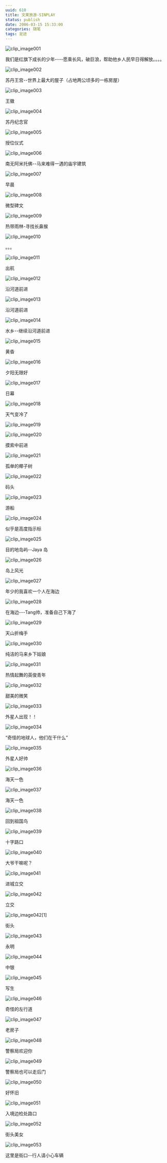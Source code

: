```yaml
---
uuid: 610
title: 文莱旅游-SINPLAY
status: publish
date: 2006-03-15 15:33:00
categories: 随笔
tags: 足迹
---
```

![clip_image001](https://skywind3000.github.io/images/blog/wp-content/2011/04/clip_image001_thumb2.jpg)

我们是红旗下成长的少年----愿乘长风，破巨浪，帮助他乡人民早日得解放。。。。

![clip_image002](https://skywind3000.github.io/images/blog/wp-content/2011/04/clip_image002_thumb2.jpg)

苏丹王宫--世界上最大的屋子（占地两公顷多的一栋房屋）

![clip_image003](https://skywind3000.github.io/images/blog/wp-content/2011/04/clip_image003_thumb2.jpg)

王徽

![clip_image004](https://skywind3000.github.io/images/blog/wp-content/2011/04/clip_image004_thumb2.jpg)

苏丹纪念官

<!--more-->

![clip_image005](https://skywind3000.github.io/images/blog/wp-content/2011/04/clip_image005_thumb2.jpg)

授位仪式

![clip_image006](https://skywind3000.github.io/images/blog/wp-content/2011/04/clip_image006_thumb1.jpg)

南无阿米托佛--马来难得一遇的庙宇建筑

![clip_image007](https://skywind3000.github.io/images/blog/wp-content/2011/04/clip_image007_thumb1.jpg)

早晨

![clip_image008](https://skywind3000.github.io/images/blog/wp-content/2011/04/clip_image008_thumb1.jpg)

微型碑文

![clip_image009](https://skywind3000.github.io/images/blog/wp-content/2011/04/clip_image009_thumb1.jpg)

热带雨林-寻找长鼻猴

![clip_image010](https://skywind3000.github.io/images/blog/wp-content/2011/04/clip_image010_thumb1.jpg)

。。。

![clip_image011](https://skywind3000.github.io/images/blog/wp-content/2011/04/clip_image011_thumb1.jpg)

出航

![clip_image012](https://skywind3000.github.io/images/blog/wp-content/2011/04/clip_image012_thumb1.jpg)

沿河道前进

![clip_image013](https://skywind3000.github.io/images/blog/wp-content/2011/04/clip_image013_thumb.jpg)

沿河道前进

![clip_image014](https://skywind3000.github.io/images/blog/wp-content/2011/04/clip_image014_thumb.jpg)

水乡--继续沿河道前进

![clip_image015](https://skywind3000.github.io/images/blog/wp-content/2011/04/clip_image015_thumb.jpg)

黄昏

![clip_image016](https://skywind3000.github.io/images/blog/wp-content/2011/04/clip_image016_thumb.jpg)

夕阳无限好

![clip_image017](https://skywind3000.github.io/images/blog/wp-content/2011/04/clip_image017_thumb.jpg)

日幕

![clip_image018](https://skywind3000.github.io/images/blog/wp-content/2011/04/clip_image018_thumb.jpg)

天气变冷了

![clip_image019](https://skywind3000.github.io/images/blog/wp-content/2011/04/clip_image019_thumb.jpg)

![clip_image020](https://skywind3000.github.io/images/blog/wp-content/2011/04/clip_image020_thumb.jpg)

摸索中前进

![clip_image021](https://skywind3000.github.io/images/blog/wp-content/2011/04/clip_image021_thumb.jpg)

孤单的椰子树

![clip_image022](https://skywind3000.github.io/images/blog/wp-content/2011/04/clip_image022_thumb.jpg)

码头

![clip_image023](https://skywind3000.github.io/images/blog/wp-content/2011/04/clip_image023_thumb.jpg)

游船

![clip_image024](https://skywind3000.github.io/images/blog/wp-content/2011/04/clip_image024_thumb.jpg)

似乎是高度指示标

![clip_image025](https://skywind3000.github.io/images/blog/wp-content/2011/04/clip_image025_thumb.jpg)

目的地岛屿--Jaya 岛

![clip_image026](https://skywind3000.github.io/images/blog/wp-content/2011/04/clip_image026_thumb.jpg)

岛上风光

![clip_image027](https://skywind3000.github.io/images/blog/wp-content/2011/04/clip_image027_thumb.jpg)

年少的我喜欢一个人在海边

![clip_image028](https://skywind3000.github.io/images/blog/wp-content/2011/04/clip_image028_thumb.jpg)

在海边---Tang帅，准备自己下海了

![clip_image029](https://skywind3000.github.io/images/blog/wp-content/2011/04/clip_image029_thumb.jpg)

天山折梅手

![clip_image030](https://skywind3000.github.io/images/blog/wp-content/2011/04/clip_image030_thumb.jpg)

纯洁的马来乡下姑娘

![clip_image031](https://skywind3000.github.io/images/blog/wp-content/2011/04/clip_image031_thumb.jpg)

热情起舞的英俊青年

![clip_image032](https://skywind3000.github.io/images/blog/wp-content/2011/04/clip_image032_thumb.jpg)

甜美的微笑

![clip_image033](https://skywind3000.github.io/images/blog/wp-content/2011/04/clip_image033_thumb.jpg)

外星人出现！！

![clip_image034](https://skywind3000.github.io/images/blog/wp-content/2011/04/clip_image034_thumb.jpg)

“奇怪的地球人，他们在干什么”

![clip_image035](https://skywind3000.github.io/images/blog/wp-content/2011/04/clip_image035_thumb.jpg)

外星人好帅

![clip_image036](https://skywind3000.github.io/images/blog/wp-content/2011/04/clip_image036_thumb.jpg)

海天一色

![clip_image037](https://skywind3000.github.io/images/blog/wp-content/2011/04/clip_image037_thumb.jpg)

海天一色

![clip_image038](https://skywind3000.github.io/images/blog/wp-content/2011/04/clip_image038_thumb.jpg)

回到祖国鸟

![clip_image039](https://skywind3000.github.io/images/blog/wp-content/2011/04/clip_image039_thumb.jpg)

十字路口

![clip_image040](https://skywind3000.github.io/images/blog/wp-content/2011/04/clip_image040_thumb.jpg)

大爷干嘛呢？

![clip_image041](https://skywind3000.github.io/images/blog/wp-content/2011/04/clip_image041_thumb.jpg)

进城立交

![clip_image042](https://skywind3000.github.io/images/blog/wp-content/2011/04/clip_image042_thumb.jpg)

立交

![clip_image042\[1\]](https://skywind3000.github.io/images/blog/wp-content/2011/04/clip_image0421_thumb.jpg)

街头

![clip_image043](https://skywind3000.github.io/images/blog/wp-content/2011/04/clip_image043_thumb.jpg)

永明

![clip_image044](https://skywind3000.github.io/images/blog/wp-content/2011/04/clip_image044_thumb.jpg)

中银

![clip_image045](https://skywind3000.github.io/images/blog/wp-content/2011/04/clip_image045_thumb.jpg)

写生

![clip_image046](https://skywind3000.github.io/images/blog/wp-content/2011/04/clip_image046_thumb.jpg)

奇怪的左行道

![clip_image047](https://skywind3000.github.io/images/blog/wp-content/2011/04/clip_image047_thumb.jpg)

老房子

![clip_image048](https://skywind3000.github.io/images/blog/wp-content/2011/04/clip_image048_thumb.jpg)

警察局欢迎你

![clip_image049](https://skywind3000.github.io/images/blog/wp-content/2011/04/clip_image049_thumb.jpg)

警察局也可以走后门

![clip_image050](https://skywind3000.github.io/images/blog/wp-content/2011/04/clip_image050_thumb.jpg)

好怀旧

![clip_image051](https://skywind3000.github.io/images/blog/wp-content/2011/04/clip_image051_thumb.gif)

入境边检处路口

![clip_image052](https://skywind3000.github.io/images/blog/wp-content/2011/04/clip_image052_thumb.jpg)

街头美女

![clip_image053](https://skywind3000.github.io/images/blog/wp-content/2011/04/clip_image053_thumb.jpg)

这里是街口--行人请小心车辆


